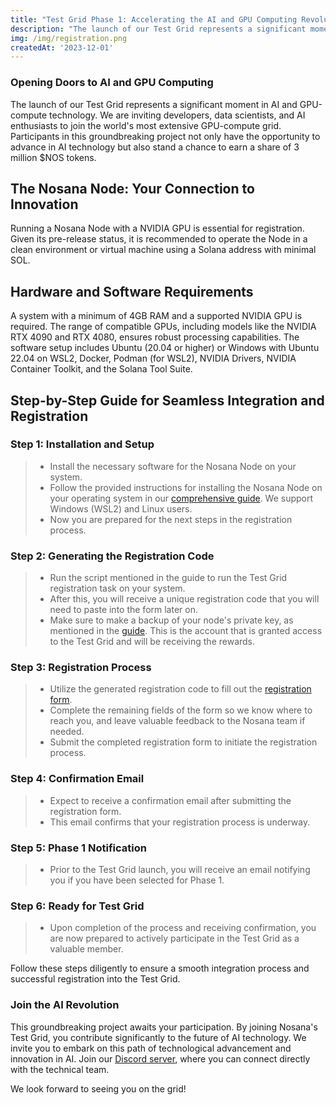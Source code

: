 ```yaml
---
title: "Test Grid Phase 1: Accelerating the AI and GPU Computing Revolution"
description: "The launch of our Test Grid represents a significant moment in AI and GPU-compute technology"
img: /img/registration.png
createdAt: '2023-12-01'
---
```

### Opening Doors to AI and GPU Computing

The launch of our Test Grid represents a significant moment in AI and GPU-compute technology. We are inviting developers, data scientists, and AI enthusiasts to join the world's most extensive GPU-compute grid. Participants in this groundbreaking project not only have the opportunity to advance in AI technology but also stand a chance to earn a share of 3 million $NOS tokens.

## The Nosana Node: Your Connection to Innovation

Running a Nosana Node with a NVIDIA GPU is essential for registration. Given its pre-release status, it is recommended to operate the Node in a clean environment or virtual machine using a Solana address with minimal SOL​​.

## Hardware and Software Requirements

A system with a minimum of 4GB RAM and a supported NVIDIA GPU is required. The range of compatible GPUs, including models like the NVIDIA RTX 4090 and RTX 4080, ensures robust processing capabilities​​. The software setup includes Ubuntu (20.04 or higher) or Windows with Ubuntu 22.04 on WSL2, Docker, Podman (for WSL2), NVIDIA Drivers, NVIDIA Container Toolkit, and the Solana Tool Suite​​.

## Step-by-Step Guide for Seamless Integration and Registration

### Step 1: Installation and Setup
> * Install the necessary software for the Nosana Node on your system.
> * Follow the provided instructions for installing the Nosana Node on your operating system in our [comprehensive guide](https://docs.nosana.io/nodes/testgrid.html). We support Windows (WSL2) and Linux users. 
> * Now you are prepared for the next steps in the registration process.

### Step 2: Generating the Registration Code
> * Run the script mentioned in the guide to run the Test Grid registration task on your system.
> * After this, you will receive a unique registration code that you will need to paste into the form later on.
> * Make sure to make a backup of your node's private key, as mentioned in the [guide](https://docs.nosana.io/nodes/testgrid.html). This is the account that is granted access to the Test Grid and will be receiving the rewards.

### Step 3: Registration Process
> * Utilize the generated registration code to fill out the [registration form](https://forms.gle/d6Copk6W4TAMDY5n8).
> * Complete the remaining fields of the form so we know where to reach you, and leave valuable feedback to the Nosana team if needed. 
> * Submit the completed registration form to initiate the registration process. 

### Step 4: Confirmation Email
> * Expect to receive a confirmation email after submitting the registration form.
> * This email confirms that your registration process is underway.

### Step 5: Phase 1 Notification
> * Prior to the Test Grid launch, you will receive an email notifying you if you have been selected for Phase 1.

### Step 6: Ready for Test Grid
> * Upon completion of the process and receiving confirmation, you are now prepared to actively participate in the Test Grid as a valuable member.

Follow these steps diligently to ensure a smooth integration process and successful registration into the Test Grid.

### Join the AI Revolution

This groundbreaking project awaits your participation. By joining Nosana's Test Grid, you contribute significantly to the future of AI technology. We invite you to embark on this path of technological advancement and innovation in AI. Join our [Discord server](https://discord.gg/Nosana-ai), where you can connect directly with the technical team. 

We look forward to seeing you on the grid!
